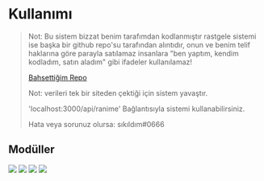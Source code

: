 
<h1>Kullanımı</h2>


> Not: Bu sistem bizzat benim tarafımdan kodlanmıştır rastgele sistemi ise başka bir github repo'su tarafından alıntıdır, onun ve benim telif haklarına göre parayla satılamaz insanlara "ben yaptım, kendim kodladım, satın aladım" gibi ifadeler kullanılamaz!
>
>[Bahsettiğim Repo](https://github.com/gco360/anime-character-random)
> 
> Not: verileri tek bir siteden çektiği için sistem yavaştır.
>
> 'localhost:3000/api/ranime' Bağlantısıyla sistemi kullanabilirsiniz.
>
> Hata veya sorunuz olursa: sıkıldım#0666


<p>
<h2>Modüller</h2>
<div>
     <img src="https://img.shields.io/badge/1.0.0-Cheerio-FFFDD0.svg?&style=appveyor">
     <img src="https://img.shields.io/badge/3.0.1-Translatte-407cec.svg?&style=appveyor">
   <img src="https://img.shields.io/badge/2.6.7-node_fetch-98cc04.svg?&style=appveyor">
  <img src="https://img.shields.io/badge/4.17.2-Express-404D59.svg?&style=appveyor">
</div>

